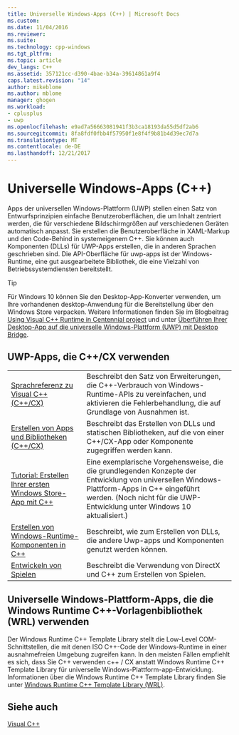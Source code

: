 ```yaml
---
title: Universelle Windows-Apps (C++) | Microsoft Docs
ms.custom: 
ms.date: 11/04/2016
ms.reviewer: 
ms.suite: 
ms.technology: cpp-windows
ms.tgt_pltfrm: 
ms.topic: article
dev_langs: C++
ms.assetid: 357121cc-d390-4bae-b34a-39614861a9f4
caps.latest.revision: "14"
author: mikeblome
ms.author: mblome
manager: ghogen
ms.workload:
- cplusplus
- uwp
ms.openlocfilehash: e9ad7a56663081941f3b3ca18193da55d5df2ab6
ms.sourcegitcommit: 8fa8fdf0fbb4f57950f1e8f4f9b81b4d39ec7d7a
ms.translationtype: MT
ms.contentlocale: de-DE
ms.lasthandoff: 12/21/2017
---
```

# <a name="universal-windows-apps-c"></a>Universelle Windows-Apps (C++)
Apps der universellen Windows-Plattform (UWP) stellen einen Satz von Entwurfsprinzipien einfache Benutzeroberflächen, die um Inhalt zentriert werden, die für verschiedene Bildschirmgrößen auf verschiedenen Geräten automatisch anpasst. Sie erstellen die Benutzeroberfläche in XAML-Markup und den Code-Behind in systemeigenem C++. Sie können auch Komponenten (DLLs) für UWP-Apps erstellen, die in anderen Sprachen geschrieben sind. Die API-Oberfläche für uwp-apps ist der Windows-Runtime, eine gut ausgearbeitete Bibliothek, die eine Vielzahl von Betriebssystemdiensten bereitstellt.  

> [!TIP]  
> Für Windows 10 können Sie den Desktop-App-Konverter verwenden, um Ihre vorhandenen desktop-Anwendung für die Bereitstellung über den Windows Store verpacken. Weitere Informationen finden Sie im Blogbeitrag [Using Visual C++ Runtime in Centennial project](https://blogs.msdn.microsoft.com/vcblog/2016/07/07/using-visual-c-runtime-in-centennial-project) und unter [Überführen Ihrer Desktop-App auf die universelle Windows-Plattform (UWP) mit Desktop Bridge](https://msdn.microsoft.com/en-us/windows/uwp/porting/desktop-to-uwp-root).
  
  
## <a name="uwp-apps-that-use-ccx"></a>UWP-Apps, die C++/CX verwenden  
  
|||  
|-|-|  
|[Sprachreferenz zu Visual C++ (C++/CX)](../cppcx/visual-c-language-reference-c-cx.md)|Beschreibt den Satz von Erweiterungen, die C++-Verbrauch von Windows-Runtime-APIs zu vereinfachen, und aktivieren die Fehlerbehandlung, die auf Grundlage von Ausnahmen ist.|  
|[Erstellen von Apps und Bibliotheken (C++/CX)](../cppcx/building-apps-and-libraries-c-cx.md)|Beschreibt das Erstellen von DLLs und statischen Bibliotheken, auf die von einer C++/CX-App oder Komponente zugegriffen werden kann.|  
|[Tutorial: Erstellen Ihrer ersten Windows Store-App mit C++](https://docs.microsoft.com/en-us/windows/uwp/get-started/create-a-basic-windows-10-app-in-cpp)|Eine exemplarische Vorgehensweise, die die grundlegenden Konzepte der Entwicklung von universellen Windows-Plattform-Apps in C++ eingeführt werden. (Noch nicht für die UWP-Entwicklung unter Windows 10 aktualisiert.)|  
|[Erstellen von Windows-Runtime-Komponenten in C++](https://docs.microsoft.com/en-us/windows/uwp/winrt-components/creating-windows-runtime-components-in-cpp)|Beschreibt, wie zum Erstellen von DLLs, die andere Uwp-apps und Komponenten genutzt werden können.|  
|[Entwickeln von Spielen](https://docs.microsoft.com/en-us/windows/uwp/gaming/)|Beschreibt die Verwendung von DirectX und C++ zum Erstellen von Spielen.|  
  
## <a name="universal-windows-platform-apps-that-use-the-windows-runtime-c-template-library-wrl"></a>Universelle Windows-Plattform-Apps, die die Windows Runtime C++-Vorlagenbibliothek (WRL) verwenden 
 Der Windows Runtime C++ Template Library stellt die Low-Level COM-Schnittstellen, die mit denen ISO C++-Code der Windows-Runtime in einer ausnahmefreien Umgebung zugreifen kann. In den meisten Fällen empfiehlt es sich, dass Sie C++ verwenden c++ / CX anstatt Windows Runtime C++ Template Library für universelle Windows-Plattform-app-Entwicklung. Informationen über die Windows Runtime C++ Template Library finden Sie unter [Windows Runtime C++ Template Library (WRL)](../windows/windows-runtime-cpp-template-library-wrl.md).  
  
## <a name="see-also"></a>Siehe auch  
 [Visual C++](../visual-cpp-in-visual-studio.md)

